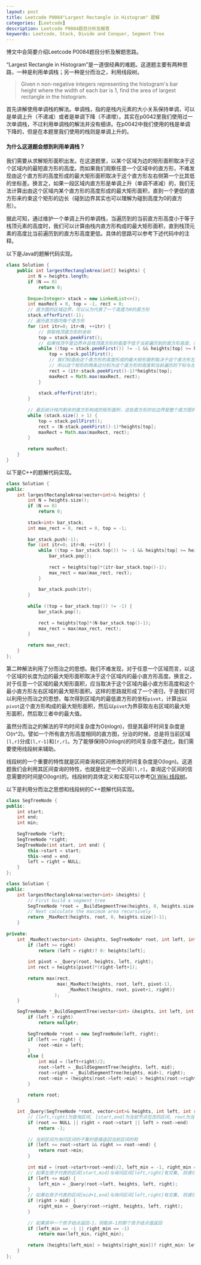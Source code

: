 ```yaml
---
layout: post
title: Leetcode P0084"Largest Rectangle in Histogram" 题解
categories: [Leetcode]
description: Leetcode P0084题目分析及解答
keywords: Leetcode, Stack, Divide and Conquer, Segment Tree
---
```


博文中会简要介绍Leetcode P0084题目分析及解题思路。

“Largest Rectangle in Histogram”是一道很经典的难题。这道题主要有两种思路，一种是利用单调栈；另一种是分而治之，利用线段树。

> Given n non-negative integers representing the histogram's bar height where the width of each bar is 1, find the area of largest rectangle in the histogram.

首先讲解使用单调栈的解法。单调栈，指的是栈内元素的大小关系保持单调，可以是单调上升（不递减）或者是单调下降（不递增）。其实在p0042里我们使用过一次单调栈，不过利用单调栈的解法并没有细讲。在p0042中我们使用的栈是单调下降的，但是在本题里我们使用的栈则是单调上升的。

#### 为什么这道题会想到利用单调栈？

我们需要从求解矩形面积出发。在这道题里，以某个区域为边的矩形面积取决于这个区域内的最短直方形的高度。而如果我们观察任意一个区域中的直方形，不难发现由这个直方形的高度形成的最大矩形面积取决于这个直方形左右侧第一个比其低的坐标差。换言之，如果一段区域内直方形是单调上升（单调不递减）的，我们无法计算出由这个区域内某个直方形的高度形成的最大矩形面积，直到一个更低的直方形来约束这个矩形的边长（碰到边界其实也可以理解为碰到高度为0的直方形）。

据此可知，通过维护一个单调上升的单调栈，当遍历到的当前直方形高度小于等于栈顶元素的高度时，我们可以计算由栈内直方形构成的最大矩形面积，直到栈顶元素的高度比当前遍历到的直方形高度更低。具体的思路可以参考下述代码中的注释。

以下是Java的题解代码实现。
```java
class Solution {
    public int largestRectangleArea(int[] heights) {
        int N = heights.length;
        if (N == 0)
            return 0;
        
        Deque<Integer> stack = new LinkedList<>();
        int maxRect = 0, top = -1, rect = 0;
        // 直方图的区域边界，可以认为代表了一个高度为0的直方形
        stack.offerFirst(-1);
        // 遍历直方图内每个直方形
        for (int itr=0; itr<N; ++itr) {
            // 获取栈顶直方形的坐标
            top = stack.peekFirst();
            // 如果栈顶不是边界并且栈顶直方形的高度不低于当前遍历到的直方形高度，则不断从栈顶弹出直方形，并计算由当前直方形构成的最大矩形面积
            while ((top = stack.peekFirst()) != -1 && heights[top] >= heights[itr]) {
                top = stack.pollFirst();
                // 我们知道由这个直方形的高度形成的最大矩形面积取决于这个直方形左右侧第一个比其低的坐标差，而这个栈是单调上升的，所以这个直方形左侧一定是一个比它低的直方形
                // 所以这个矩形的两条边分别为这个直方形的高度和当前遍历的下标与左侧直方形的下标的差-1
                rect = (itr-stack.peekFirst()-1)*heights[top];
                maxRect = Math.max(maxRect, rect);
            }
            
            stack.offerFirst(itr);
        }
        
        // 最后统计栈内剩余的直方形构成的矩形面积，这些直方形的右边界是整个直方图的右边界
        while (stack.size() > 1) {
            top = stack.pollFirst();
            rect = (N-stack.peekFirst()-1)*heights[top];
            maxRect = Math.max(maxRect, rect);
        }
        
        return maxRect;
    }
}
```

以下是C++的题解代码实现。
```cpp
class Solution {
public:
    int largestRectangleArea(vector<int>& heights) {
        int N = heights.size();
        if (N == 0)
            return 0;
        
        stack<int> bar_stack;
        int max_rect = 0, rect = 0, top = -1;
        
        bar_stack.push(-1);
        for (int itr=0; itr<N; ++itr) {
            while ((top = bar_stack.top()) != -1 && heights[top] >= heights[itr]) {
                bar_stack.pop();
                
                rect = heights[top]*(itr-bar_stack.top()-1);
                max_rect = max(max_rect, rect);
            }
            
            bar_stack.push(itr);
        }
        
        while ((top = bar_stack.top()) != -1) {
            bar_stack.pop();
            
            rect = heights[top]*(N-bar_stack.top()-1);
            max_rect = max(max_rect, rect);
        }
        
        return max_rect;
    }
};
```

第二种解法利用了分而治之的思想。我们不难发现，对于任意一个区域而言，以这个区域的长度为边的最大矩形面积取决于这个区域内的最小直方形高度。换言之，对于任意一个区域的最大矩形面积，应当取决于这个区域内最小直方形高度和这个最小直方形左右区域的最大矩形面积。这样的思路就形成了一个递归，于是我们可以利用分而治之的思想，每次得到区域内的最低直方形的坐标`pivot`，计算出以`pivot`这个直方形构成的最大矩形面积，然后以`pivot`为界获取左右区域的最大矩形面积，然后取三者中的最大值。

虽然分而治之的解法的平均时间复杂度为O(nlogn)，但是其最坏时间复杂度是O(n^2)。譬如一个所有直方形高度相同的直方图，分治的时候，总是将当前区域`[l,r]`分成`[l,r-1]`和`[r,r]`。为了能够保持O(nlogn)的时间复杂度不退化，我们需要使用线段树来辅助。

线段树的一个重要的特性就是区间查询和区间修改的时间复杂度是O(logn)。这道题我们会利用其区间查询的特性，也就是给定一个区间`[l,r]`，查询这个区间的信息需要的时间是O(logn)的。线段树的具体定义和实现可以参考[OI Wiki 线段树](https://oi-wiki.org/ds/seg/)。

以下是利用分而治之思想和线段树的C++题解代码实现。
```cpp
class SegTreeNode {
public:
    int start;
    int end;
    int min;
    
    SegTreeNode *left;
    SegTreeNode *right;
    SegTreeNode(int start, int end) {
        this->start = start;
        this->end = end;
        left = right = NULL;
    }
};

class Solution {
public:
    int largestRectangleArea(vector<int> &heights) {
        // First build a segment tree
        SegTreeNode *root = _BuildSegmentTree(heights, 0, heights.size()-1);
        // Next calculate the maximum area recursively
        return _MaxRect(heights, root, 0, heights.size()-1);
    }
    
private:
    int _MaxRect(vector<int> &heights, SegTreeNode* root, int left, int right) {
        if (left >= right)
            return (left > right)? 0: heights[left];
        
        int pivot = _Query(root, heights, left, right);
        int rect = heights[pivot]*(right-left+1);
        
        return max(rect, 
                   max(_MaxRect(heights, root, left, pivot-1), 
                       _MaxRect(heights, root, pivot+1, right))
                  );
    }

    SegTreeNode *_BuildSegmentTree(vector<int> &heights, int left, int right) {
        if (left > right) 
            return nullptr;
        
        SegTreeNode *root = new SegTreeNode(left, right);
        if (left == right) {
            root->min = left;
        } 
        else {
            int mid = (left+right)/2;
            root->left = _BuildSegmentTree(heights, left, mid);
            root->right = _BuildSegmentTree(heights, mid+1, right);
            root->min = (heights[root->left->min] > heights[root->right->min])? root->right->min: root->left->min;
        }
        
        return root;
    }

    int _Query(SegTreeNode *root, vector<int>& heights, int left, int right) {
        // [left,right]为查询区间, [start,end]为当前节点包含的区间, root为当前节点
        if (root == NULL || right < root->start || left > root->end) 
            return -1;
        
        // 当前区间为询问区间的子集时直接返回当前区间的和
        if (left <= root->start && right >= root->end) {
            return root->min;
        }
        
        int mid = (root->start+root->end)/2, left_min = -1, right_min = -1;
        // 如果左孩子代表的区间[start,mid]与询问区间[left,right]有交集, 则递归查询左孩子
        if (left <= mid) {
            left_min = _Query(root->left, heights, left, right);
        }
        // 如果右孩子代表的区间[mid+1,end]与询问区间[left,right]有交集, 则递归查询右孩子
        if (right > mid) {
            right_min = _Query(root->right, heights, left, right);
        }
        
        // 如果其中一个孩子结点返回-1，则取非-1的那个孩子结点值返回
        if (left_min == -1 || right_min == -1) 
            return max(left_min, right_min);
        
        return (heights[left_min] > heights[right_min])? right_min: left_min;
    }
};
```